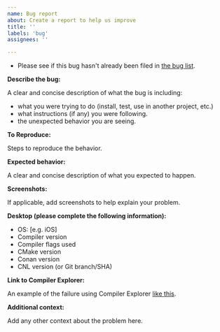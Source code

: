 ```yaml
---
name: Bug report
about: Create a report to help us improve
title: ''
labels: 'bug'
assignees: ''

---
```


* Please see if this bug hasn't already been filed in [the bug list](https://github.com/johnmcfarlane/cnl/issues?q=is%3Aissue+label%3Abug+).

**Describe the bug:**

A clear and concise description of what the bug is including:

* what you were trying to do (install, test, use in another project, etc.)
* what instructions (if any) you were following.
* the unexpected behavior you are seeing.

**To Reproduce:**

Steps to reproduce the behavior.

**Expected behavior:**

A clear and concise description of what you expected to happen.

**Screenshots:**

If applicable, add screenshots to help explain your problem.

**Desktop (please complete the following information):**

* OS: [e.g. iOS]
* Compiler version
* Compiler flags used
* CMake version
* Conan version
* CNL version (or Git branch/SHA)

**Link to Compiler Explorer:**

An example of the failure using Compiler Explorer [like this](https://godbolt.org/z/rPTjn1z48).

**Additional context:**

Add any other context about the problem here.
